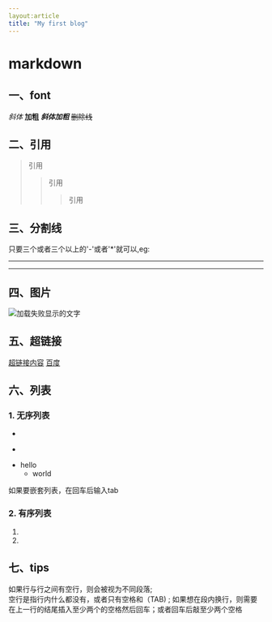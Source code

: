 ```yaml
---
layout:article
title: "My first blog"
---
```

# markdown
## 一、font
*斜体*
**加粗**
***斜体加粗***
~~删除线~~

## 二、引用
>引用
>>引用
>>>引用

## 三、分割线
只要三个或者三个以上的'-'或者'*'就可以,eg:
***
----

## 四、图片
![加载失败显示的文字](url "图片信息显示") 

## 五、超链接
[超链接内容](地址 "超链接的title")
[百度](http://baidu.com)

## 六、列表
### 1. 无序列表
-
+
* hello
    - world

如果要嵌套列表，在回车后输入tab
### 2. 有序列表
1.
2.

## 七、tips
如果行与行之间有空行，则会被视为不同段落;   
空行是指行内什么都没有，或者只有空格和（TAB)  ;
如果想在段内换行，则需要在上一行的结尾插入至少两个的空格然后回车；或者回车后敲至少两个空格


